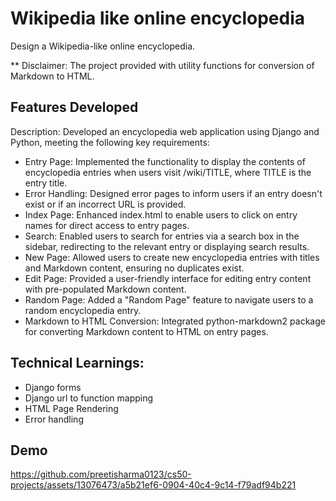 # Wikipedia like online encyclopedia
Design a Wikipedia-like online encyclopedia.

** Disclaimer: The project provided with utility functions for conversion of Markdown to HTML. 

## Features Developed

Description: Developed an encyclopedia web application using Django and Python, meeting the following key requirements:

- Entry Page: Implemented the functionality to display the contents of encyclopedia entries when users visit /wiki/TITLE, where TITLE is the entry title.
- Error Handling: Designed error pages to inform users if an entry doesn't exist or if an incorrect URL is provided.
- Index Page: Enhanced index.html to enable users to click on entry names for direct access to entry pages.
- Search: Enabled users to search for entries via a search box in the sidebar, redirecting to the relevant entry or displaying search results.
- New Page: Allowed users to create new encyclopedia entries with titles and Markdown content, ensuring no duplicates exist.
- Edit Page: Provided a user-friendly interface for editing entry content with pre-populated Markdown content.
- Random Page: Added a "Random Page" feature to navigate users to a random encyclopedia entry.
- Markdown to HTML Conversion: Integrated python-markdown2 package for converting Markdown content to HTML on entry pages.

## Technical Learnings:

- Django forms
- Django url to function mapping
- HTML Page Rendering
- Error handling

## Demo

https://github.com/preetisharma0123/cs50-projects/assets/13076473/a5b21ef6-0904-40c4-9c14-f79adf94b221



